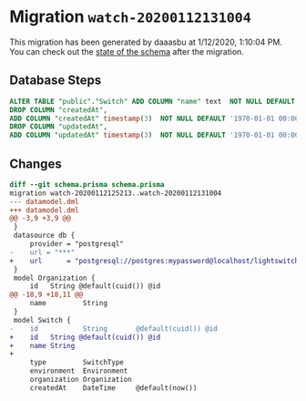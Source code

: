 # Migration `watch-20200112131004`

This migration has been generated by daaasbu at 1/12/2020, 1:10:04 PM.
You can check out the [state of the schema](./schema.prisma) after the migration.

## Database Steps

```sql
ALTER TABLE "public"."Switch" ADD COLUMN "name" text  NOT NULL DEFAULT '' ,
DROP COLUMN "createdAt",
ADD COLUMN "createdAt" timestamp(3)  NOT NULL DEFAULT '1970-01-01 00:00:00' ,
DROP COLUMN "updatedAt",
ADD COLUMN "updatedAt" timestamp(3)  NOT NULL DEFAULT '1970-01-01 00:00:00' ;
```

## Changes

```diff
diff --git schema.prisma schema.prisma
migration watch-20200112125213..watch-20200112131004
--- datamodel.dml
+++ datamodel.dml
@@ -3,9 +3,9 @@
 }
 datasource db {
     provider = "postgresql"
-    url = "***"
+    url      = "postgresql://postgres:mypassword@localhost/lightswitch?sslmode=prefer"
 }
 model Organization {
     id   String @default(cuid()) @id
@@ -18,9 +18,11 @@
     name         String
 }
 model Switch {
-    id           String       @default(cuid()) @id
+    id   String @default(cuid()) @id
+    name String
+
     type         SwitchType
     environment  Environment
     organization Organization
     createdAt    DateTime     @default(now())
```


